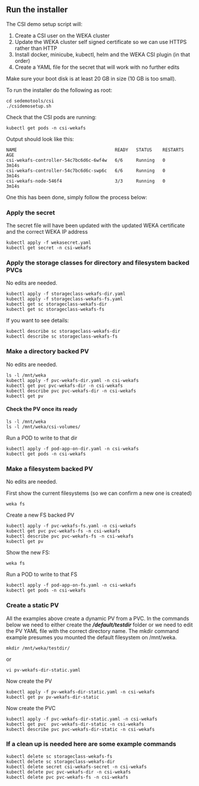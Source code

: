 ## Run the installer

The CSI demo setup script will:

1. Create a CSI user on the WEKA cluster
1. Update the WEKA cluster self signed certificate so we can use HTTPS rather than HTTP
1. Install docker, minicube, kubectl, helm and the WEKA CSI plugin (in that order)
1. Create a YAML file for the secret that will work with no further edits

Make sure your boot disk is at least 20 GB in size (10 GB is too small).

To run the installer do the following as root:

```
cd sedemotools/csi
./csidemosetup.sh
```
Check that the CSI pods are running:
```
kubectl get pods -n csi-wekafs
```
Output should look like this:
```
NAME                                     READY   STATUS    RESTARTS   AGE
csi-wekafs-controller-54c7bc6d6c-6wf4w   6/6     Running   0          3m14s
csi-wekafs-controller-54c7bc6d6c-swp6c   6/6     Running   0          3m14s
csi-wekafs-node-546f4                    3/3     Running   0          3m14s
```

One this has been done, simply follow the process below:

### Apply the secret
The secret file will have been updated with the updated WEKA certificate and the correct WEKA IP address
```
kubectl apply -f wekasecret.yaml
kubectl get secret -n csi-wekafs
```
### Apply the storage classes for directory and filesystem backed PVCs
No edits are needed.
```
kubectl apply -f storageclass-wekafs-dir.yaml
kubectl apply -f storageclass-wekafs-fs.yaml
kubectl get sc storageclass-wekafs-dir
kubectl get sc storageclass-wekafs-fs
```
If you want to see details:
```
kubectl describe sc storageclass-wekafs-dir
kubectl describe sc storageclass-wekafs-fs
```
### Make a directory backed PV
No edits are needed.
```
ls -l /mnt/weka
kubectl apply -f pvc-wekafs-dir.yaml -n csi-wekafs
kubectl get pvc pvc-wekafs-dir -n csi-wekafs
kubectl describe pvc pvc-wekafs-dir -n csi-wekafs
kubectl get pv
```
#### Check the PV once its ready
```
ls -l /mnt/weka
ls -l /mnt/weka/csi-volumes/
```
Run a POD to write to that dir
```
kubectl apply -f pod-app-on-dir.yaml -n csi-wekafs
kubectl get pods -n csi-wekafs
```
### Make a filesystem backed PV
No edits are needed.

First show the current filesystems (so we can confirm a new one is created)
```
weka fs
```
Create a new FS backed PV
```
kubectl apply -f pvc-wekafs-fs.yaml -n csi-wekafs
kubectl get pvc pvc-wekafs-fs -n csi-wekafs
kubectl describe pvc pvc-wekafs-fs -n csi-wekafs
kubectl get pv
```
Show the new FS:
```
weka fs
```
Run a POD to write to that FS
```
kubectl apply -f pod-app-on-fs.yaml -n csi-wekafs
kubectl get pods -n csi-wekafs
```

### Create a static PV
All the examples above create a dynamic PV from a PVC.   In the commands below we need to either create the ***/default/testdir*** folder or we need to edit the PV YAML file with the correct directory name.  The mkdir command example presumes you mounted the default filesystem on /mnt/weka.
```
mkdir /mnt/weka/testdir/
```
or
```
vi pv-wekafs-dir-static.yaml
```
Now create the PV
```
kubectl apply -f pv-wekafs-dir-static.yaml -n csi-wekafs
kubectl get pv pv-wekafs-dir-static
```
Now create the PVC
```
kubectl apply -f pvc-wekafs-dir-static.yaml -n csi-wekafs
kubectl get pvc  pvc-wekafs-dir-static -n csi-wekafs
kubectl describe pvc pvc-wekafs-dir-static -n csi-wekafs
```

### If a clean up is needed here are some example commands
```
kubectl delete sc storageclass-wekafs-fs 
kubectl delete sc storageclass-wekafs-dir 
kubectl delete secret csi-wekafs-secret -n csi-wekafs
kubectl delete pvc pvc-wekafs-dir -n csi-wekafs
kubectl delete pvc pvc-wekafs-fs -n csi-wekafs
```
